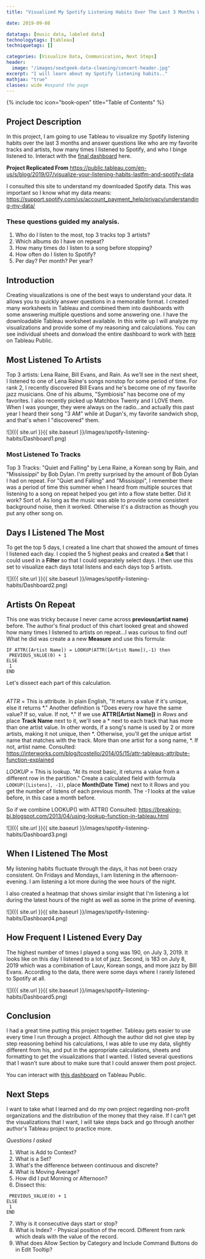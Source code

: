 ```yaml
---
title: "Visualized My Spotify Listening Habits Over The Last 3 Months With Tableau"

date: 2019-09-08

datatags: [music data, labeled data]
technologytags: [tableau]
techniquetags: []

categories: [Visualize Data, Communication, Next Steps]
header:
  image: "/images/seatgeek-data-cleaning/concert-header.jpg"
excerpt: "I will learn about my Spotify listening habits.."
mathjax: "true"
classes: wide #expand the page
---
```

{% include toc icon="book-open" title="Table of Contents" %}<br/>

## Project Description
In this project, I am going to use Tableau to visualize my Spotify listening habits over the last 3 months and answer questions like who are my favorite tracks and artists, how many times I listened to Spotify, and who I binge listened to. Interact with the [final dashboard](https://public.tableau.com/views/MySpotifyListeningHabitsOver3MonthsUsingTableau/MainSpotifyDashboard?:embed=y&:display_count=yes&publish=yes&:origin=viz_share_link) here.

**Project Replicated From**
<https://public.tableau.com/en-us/s/blog/2019/07/visualize-your-listening-habits-lastfm-and-spotify-data>

I consulted this site to understand my downloaded Spotify data. This was important so I know what my data means: <https://support.spotify.com/us/account_payment_help/privacy/understanding-my-data/>

### These questions guided my analysis.

1. Who do I listen to the most, top 3 tracks top 3 artists?
2. Which albums do I have on repeat?
3. How many times do I listen to a song before stopping?
4. How often do I listen to Spotify?
5. Per day? Per month? Per year?

## Introduction
Creating visualizations is one of the best ways to understand your data. It allows you to quickly answer questions in a memorable format. I created many worksheets in Tableau and combined them into dashboards with some answering multiple questions and some answering one. I have the downloadable Tableau worksheet available. In this write up I will analyze my visualizations and provide some of my reasoning and calculations. You can see individual sheets and donwload the entire dashboard to work with  [here](https://public.tableau.com/profile/christopher.chung1603#!/vizhome/MySpotifyListeningHabitsOver3MonthsUsingTableau/MainSpotifyDashboard) on Tableau Public.



## Most Listened To Artists
Top 3 artists: Lena Raine, Bill Evans, and Rain. As we'll see in the next sheet, I listened to one of Lena Raine's songs nonstop for some period of time. For rank 2, I recently discovered Bill Evans and he's become one of my favorite jazz musicians. One of his albums, "Symbiosis" has become one of my favorites. I also recently picked up Matchbox Twenty and I LOVE them. When I was younger, they were always on the radio...and actually this past year I heard their song "3 AM" while at Dugan's, my favorite sandwich shop, and that's when I "discovered" them.

![]({{ site.url }}{{ site.baseurl }}/images/spotify-listening-habits/Dashboard1.png)

### Most Listened To Tracks
Top 3 Tracks: "Quiet and Falling" by Lena Raine, a Korean song by Rain, and "Mississippi" by Bob Dylan. I'm pretty surprised by the amount of Bob Dylan I had on repeat. For "Quiet and Falling" and "Missisippi", I remember there was a period of time this summer when I heard from multiple sources that listening to a song on repeat helped you get into a flow state better. Did it work? Sort of. As long as the music was able to provide some consistent background noise, then it worked. Otherwise it's a distraction as though you put any other song on.

## Days I Listened The Most
To get the top 5 days, I created a line chart that showed the amount of times I listened each day. I copied the 5 highest peaks and created a **Set** that I could used in a **Filter** so that I could separately select days. I then use this set to visualize each days total listens and each days top 5 artists.

![]({{ site.url }}{{ site.baseurl }}/images/spotify-listening-habits/Dashboard2.png)


## Artists On Repeat
This one was tricky because I never came across **previous(artist name)** before. The author's final product of this chart looked great and showed how many times I listened to artists on repeat...I was curious to find out! What he did was create a a new **Measure** and use this formula:
```
IF ATTR([Artist Name]) = LOOKUP(ATTR([Artist Name]),-1) then  
 PREVIOUS_VALUE(0) + 1
ELSE
 1
END
```
Let's dissect each part of this calculation.<br><br>

*ATTR* = This is attribute. In plain English, "It returns a value if it's unique, else it returns \*." Another definition is "Does every row have the same value? If so, value. If not, \*." If we use **ATTR([Artist Name])** in *Rows* and place **Track Name** next to it, we'll see a \* next to each track that has more than one artist value. In other words, if a song's name is used by 2 or more artists, making it not unique, then \*. Otherwise, you'll get the unique artist name that matches with the track. More than one artist for a song name, \*. If not, artist name.
Consulted: <https://interworks.com/blog/tcostello/2014/05/15/attr-tableaus-attribute-function-explained>

*LOOKUP* = This is lookup. "At its most basic, it returns a value from a different row in the partition." Create a calculated field with formula ```LOOKUP([Listens], -1)```, place **Month(Date Time)** next to it Rows and you get the number of listens of each previous month. The *-1* looks at the value before, in this case a month before.

So if we combine LOOKUP() with ATTR()
Consulted: <https://breaking-bi.blogspot.com/2013/04/using-lookup-function-in-tableau.html>


![]({{ site.url }}{{ site.baseurl }}/images/spotify-listening-habits/Dashboard3.png)


## When I Listened The Most
My listening habits fluctuate through the days, it has not been crazy consistent. On Fridays and Mondays, I am listening in the afternoon-evening. I am listening a lot more during the wee hours of the night.

I also created a heatmap that shows similar insight that I'm listening a lot during the latest hours of the night as well as some in the prime of evening.

![]({{ site.url }}{{ site.baseurl }}/images/spotify-listening-habits/Dashboard4.png)


## How Frequent I Listened Every Day
The highest number of times I played a song was 190, on July 3, 2019. It looks like on this day I listened to a lot of jazz. Second, is 183 on July 8, 2019 which was a combination of Lauv, Korean songs, and more jazz by Bill Evans. According to the data, there were some days where I rarely listened to Spotify at all.

![]({{ site.url }}{{ site.baseurl }}/images/spotify-listening-habits/Dashboard5.png)




## Conclusion
I had a great time putting this project together. Tableau gets easier to use every time I run through a project. Although the author did not give step by step reasoning behind his calculations, I was able to use my data, slightly different from his, and put in the appropriate calculations, sheets and formatting to get the visualizations that I wanted. I listed several questions that I wasn't sure about to make sure that I could answer them post project.

You can interact with [this dashboard](https://public.tableau.com/views/MySpotifyListeningHabitsOver3MonthsUsingTableau/MainSpotifyDashboard?:embed=y&:display_count=yes&publish=yes&:origin=viz_share_link) on Tableau Public.

## Next Steps
I want to take what I learned and do my own project regarding non-profit organizations and the distribution of the money that they raise. If I can't get the visualizations that I want, I will take steps back and go through another author's Tableau project to practice more.






*Questions I asked*
1. What is Add to Context?
2. What is a Set?
3. What's the difference between continuous and discrete?
4. What is Moving Average?
5. How did I put Morning or Afternoon?
6. Dissect this:
```IF ATTR([Artist]) = LOOKUP(ATTR([Artist]),-1) then  
 PREVIOUS_VALUE(0) + 1
ELSE
 1
END
```
7. Why is it consecutive days start or stop?
8. What is Index? - Physical position of the record. Different from rank which deals with the value of the record.
9. What does Allow Section by Category and Include Command Buttons do in Edit Tooltip?
